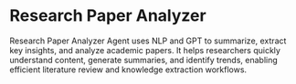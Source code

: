 # Research Paper Analyzer
Research Paper Analyzer Agent uses NLP and GPT to summarize, extract key insights, and analyze academic papers. It helps researchers quickly understand content, generate summaries, and identify trends, enabling efficient literature review and knowledge extraction workflows.

